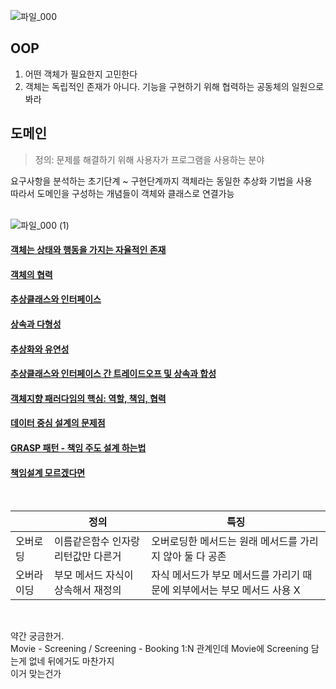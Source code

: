![파일_000](https://user-images.githubusercontent.com/36736904/156867877-a08bcaa2-3377-46ee-9499-f84eb028fc22.png)

## OOP
1. 어떤 객체가 필요한지 고민한다
2. 객체는 독립적인 존재가 아니다. 기능을 구현하기 위해 협력하는 공동체의 일원으로 봐라


## 도메인
> 정의: 문제를 해결하기 위해 사용자가 프로그램을 사용하는 분야

요구사항을 분석하는 초기단계 ~ 구현단계까지 객체라는 동일한 추상화 기법을 사용  
따라서 도메인을 구성하는 개념들이 객체와 클래스로 연결가능  
<br>

![파일_000 (1)](https://user-images.githubusercontent.com/36736904/156868445-44eab730-230e-45a7-b9a8-09128417a336.png)


#### [객체는 상태와 행동을 가지는 자율적인 존재](https://github.com/hanbi97/object/issues/5)
#### [객체의 협력](https://github.com/hanbi97/object/issues/6)
#### [추상클래스와 인터페이스](https://github.com/hanbi97/object/issues/7)
#### [상속과 다형성](https://github.com/hanbi97/object/issues/8)
#### [추상화와 유연성](https://github.com/hanbi97/object/issues/9)
#### [추상클래스와 인터페이스 간 트레이드오프 및 상속과 합성](https://github.com/hanbi97/object/issues/10)
#### [객체지향 패러다임의 핵심: 역할, 책임, 협력](https://github.com/hanbi97/object/issues/11)
#### [데이터 중심 설계의 문제점](https://github.com/hanbi97/object/issues/14)
#### [GRASP 패턴 - 책임 주도 설계 하는법](https://github.com/hanbi97/object/issues/15)
#### [책임설계 모르겠다면](https://github.com/hanbi97/object/issues/16)

<br>

|   | 정의  | 특징  |
| ------------ | ------------ | ------------ |
| 오버로딩  |   이름같은함수 인자랑 리턴값만 다른거 | 오버로딩한 메서드는 원래 메서드를 가리지 않아 둘 다 공존    |
| 오버라이딩  |  부모 메서드 자식이 상속해서 재정의 | 자식 메서드가 부모 메서드를 가리기 때문에 외부에서는 부모 메서드 사용 X  |

<br>

약간 궁금한거.  
Movie - Screening / Screening - Booking 1:N 관계인데 Movie에 Screening 담는게 없네 뒤에거도 마찬가지  
이거 맞는건가
